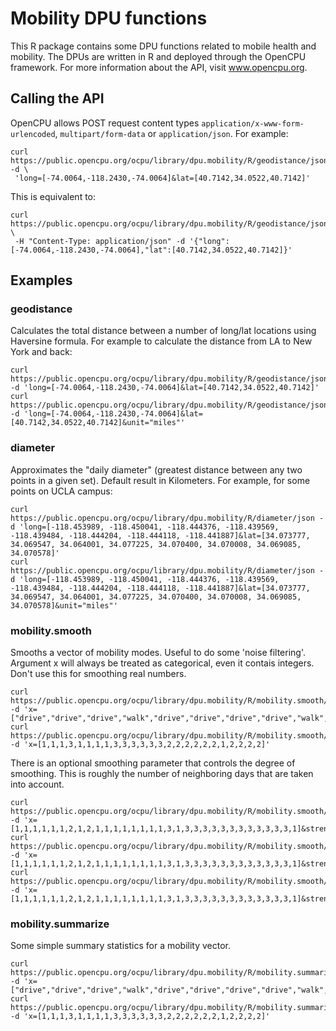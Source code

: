 # Mobility DPU functions

This R package contains some DPU functions related to mobile health and mobility. The DPUs are written in R and deployed through the OpenCPU framework. For more information about the API, visit www.opencpu.org. 

## Calling the API

OpenCPU allows POST request content types `application/x-www-form-urlencoded`, `multipart/form-data` or `application/json`. For example:

	curl https://public.opencpu.org/ocpu/library/dpu.mobility/R/geodistance/json -d \
	 'long=[-74.0064,-118.2430,-74.0064]&lat=[40.7142,34.0522,40.7142]'

This is equivalent to:

	curl https://public.opencpu.org/ocpu/library/dpu.mobility/R/geodistance/json \
	 -H "Content-Type: application/json" -d '{"long":[-74.0064,-118.2430,-74.0064],"lat":[40.7142,34.0522,40.7142]}'

## Examples

### geodistance

Calculates the total distance between a number of long/lat locations using Haversine formula. For example to calculate the distance from LA to New York and back:

	curl https://public.opencpu.org/ocpu/library/dpu.mobility/R/geodistance/json -d 'long=[-74.0064,-118.2430,-74.0064]&lat=[40.7142,34.0522,40.7142]'
	curl https://public.opencpu.org/ocpu/library/dpu.mobility/R/geodistance/json -d 'long=[-74.0064,-118.2430,-74.0064]&lat=[40.7142,34.0522,40.7142]&unit="miles"'

### diameter

Approximates the "daily diameter" (greatest distance between any two points in a given set). Default result in Kilometers. For example, for some points on UCLA campus:

	curl https://public.opencpu.org/ocpu/library/dpu.mobility/R/diameter/json -d 'long=[-118.453989, -118.450041, -118.444376, -118.439569, -118.439484, -118.444204, -118.444118, -118.441887]&lat=[34.073777, 34.069547, 34.064001, 34.077225, 34.070400, 34.070008, 34.069085, 34.070578]'
	curl https://public.opencpu.org/ocpu/library/dpu.mobility/R/diameter/json -d 'long=[-118.453989, -118.450041, -118.444376, -118.439569, -118.439484, -118.444204, -118.444118, -118.441887]&lat=[34.073777, 34.069547, 34.064001, 34.077225, 34.070400, 34.070008, 34.069085, 34.070578]&unit="miles"'

### mobility.smooth

Smooths a vector of mobility modes. Useful to do some 'noise filtering'. Argument x will always be treated as categorical, even it contais integers. Don't use this for smoothing real numbers.

	curl https://public.opencpu.org/ocpu/library/dpu.mobility/R/mobility.smooth/json -d 'x=["drive","drive","drive","walk","drive","drive","drive","drive","walk","walk","walk","walk","walk","walk","sit","sit","sit","sit","sit","sit","drive","sit","sit","sit","sit"]'
	curl https://public.opencpu.org/ocpu/library/dpu.mobility/R/mobility.smooth/json -d 'x=[1,1,1,3,1,1,1,1,3,3,3,3,3,3,2,2,2,2,2,2,1,2,2,2,2]'
	
There is an optional smoothing parameter that controls the degree of smoothing. This is roughly the number of neighboring days that are taken into account.

	curl https://public.opencpu.org/ocpu/library/dpu.mobility/R/mobility.smooth/json -d 'x=[1,1,1,1,1,1,2,1,2,1,1,1,1,1,1,1,1,3,1,3,3,3,3,3,3,3,3,3,3,3,3,1]&strength=5'
	curl https://public.opencpu.org/ocpu/library/dpu.mobility/R/mobility.smooth/json -d 'x=[1,1,1,1,1,1,2,1,2,1,1,1,1,1,1,1,1,3,1,3,3,3,3,3,3,3,3,3,3,3,3,1]&strength=3'
	curl https://public.opencpu.org/ocpu/library/dpu.mobility/R/mobility.smooth/json -d 'x=[1,1,1,1,1,1,2,1,2,1,1,1,1,1,1,1,1,3,1,3,3,3,3,3,3,3,3,3,3,3,3,1]&strength=10'
	
### mobility.summarize

Some simple summary statistics for a mobility vector. 

	curl https://public.opencpu.org/ocpu/library/dpu.mobility/R/mobility.summarize/json -d 'x=["drive","drive","drive","walk","drive","drive","drive","drive","walk","walk","walk","walk","walk","walk","sit","sit","sit","sit","sit","sit","drive","sit","sit","sit","sit"]'
	curl https://public.opencpu.org/ocpu/library/dpu.mobility/R/mobility.summarize/json -d 'x=[1,1,1,3,1,1,1,1,3,3,3,3,3,3,2,2,2,2,2,2,1,2,2,2,2]'
